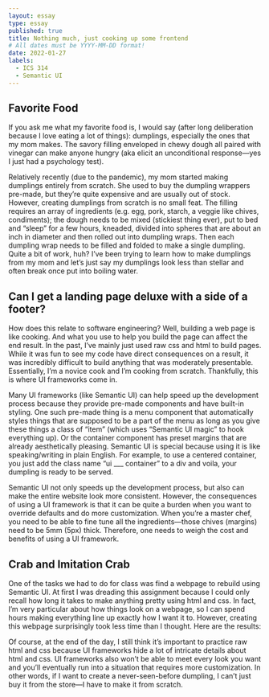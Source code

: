 ```yaml
---
layout: essay
type: essay
published: true
title: Nothing much, just cooking up some frontend
# All dates must be YYYY-MM-DD format!
date: 2022-01-27
labels:
  - ICS 314
  - Semantic UI
---
```

## Favorite Food
If you ask me what my favorite food is, I would say (after long deliberation because I love eating a lot of things): dumplings, especially the ones that my mom makes. The savory filling enveloped in chewy dough all paired with vinegar can make anyone hungry (aka elicit an unconditional response—yes I just had a psychology test). 

Relatively recently (due to the pandemic), my mom started making dumplings entirely from scratch. She used to buy the dumpling wrappers pre-made, but they’re quite expensive and are usually out of stock. However, creating dumplings from scratch is no small feat. The filling requires an array of ingredients (e.g. egg, pork, starch, a veggie like chives, condiments); the dough needs to be mixed (stickiest thing ever), put to bed and “sleep” for a few hours, kneaded, divided into spheres that are about an inch in diameter and then rolled out into dumpling wraps. Then each dumpling wrap needs to be filled and folded to make a single dumpling. Quite a bit of work, huh? I’ve been trying to learn how to make dumplings from my mom and let’s just say my dumplings look less than stellar and often break once put into boiling water.

## Can I get a landing page deluxe with a side of a footer?
How does this relate to software engineering? Well, building a web page is like cooking. And what you use to help you build the page can affect the end result. In the past, I’ve mainly just used raw css and html to build pages. While it was fun to see my code have direct consequences on a result, it was incredibly difficult to build anything that was moderately presentable. Essentially, I’m a novice cook and I’m cooking from scratch. Thankfully, this is where UI frameworks come in. 

Many UI frameworks (like Semantic UI) can help speed up the development process because they provide pre-made components and have built-in styling. One such pre-made thing is a menu component that automatically styles things that are supposed to be a part of the menu as long as you give these things a class of “item” (which uses “Semantic UI magic” to hook everything up). Or the container component has preset margins that are already aesthetically pleasing. Semantic UI is special because using it is like speaking/writing in plain English. For example, to use a centered container, you just add the class name “ui ___ container” to a div and voila, your dumpling is ready to be served. 

Semantic UI not only speeds up the development process, but also can make the entire website look more consistent. However, the consequences of using a UI framework is that it can be quite a burden when you want to override defaults and do more customization. When you’re a master chef, you need to be able to fine tune all the ingredients—those chives (margins) need to be 5mm (5px) thick. Therefore, one needs to weigh the cost and benefits of using a UI framework. 

## Crab and Imitation Crab
One of the tasks we had to do for class was find a webpage to rebuild using Semantic UI. At first I was dreading this assignment because I could only recall how long it takes to make anything pretty using html and css. In fact, I’m very particular about how things look on a webpage, so I can spend hours making everything line up exactly how I want it to. However, creating this webpage surprisingly took less time than I thought. Here are the results:

Of course, at the end of the day, I still think it’s important to practice raw html and css because UI frameworks hide a lot of intricate details about html and css. UI frameworks also won’t be able to meet every look you want and you’ll eventually run into a situation that requires more customization. In other words, if I want to create a never-seen-before dumpling, I can’t just buy it from the store—I have to make it from scratch. 